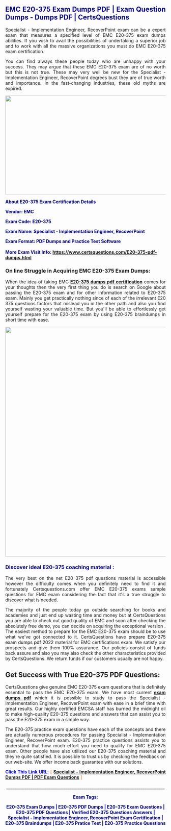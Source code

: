 <h2 style="text-align: justify;"><span style="color: #000080;">EMC E20-375 Exam Dumps PDF | Exam Question Dumps - Dumps PDF | CertsQuestions</span></h2>
<p style="text-align: justify;">Specialist - Implementation Engineer, RecoverPoint exam can be a expert exam that measures a specified level of EMC  E20-375 exam dumps abilities. If you wish to avail the possibilities of undertaking a superior job and to work with all the massive organizations you must do EMC E20-375 exam certification.</p>
<p style="text-align: justify;">You can find always these people today who are unhappy with your success. They may argue that these EMC  E20-375 exam are of no worth but this is not true. These may very well be new for the Specialist - Implementation Engineer, RecoverPoint degrees bust they are of true worth and importance. In the fast-changing industries, these old myths are expired.</p>
<p><img style="display: block; margin-left: auto; margin-right: auto;" src="https://i.imgur.com/eaP4ae9.png" width="840" height="310" /></p>
<p><span style="color: #000080;"><strong>About E20-375 Exam Certification Details</strong></span></p>
<p><span style="color: #000080;"><strong>Vendor: EMC<br /></strong></span></p>
<p><span style="color: #000080;"><strong>Exam Code: E20-375</strong></span></p>
<p><span style="color: #000080;"><strong>Exam Name: Specialist - Implementation Engineer, RecoverPoint</strong></span></p>
<p><span style="color: #000080;"><strong>Exam Format: PDF Dumps and Practice Test Software<br /><br />More Exam Visit Info: <span style="color: #ff6600;"><a href="https://www.certsquestions.com/E20-375-pdf-dumps.html">https://www.certsquestions.com/E20-375-pdf-dumps.html</a></span></strong></span></p>
<h3>On line Struggle in Acquiring EMC E20-375 Exam Dumps:</h3>
<p style="text-align: justify;">When the idea of taking EMC <a href="https://www.certsquestions.com/E20-375-pdf-dumps.html"><strong> E20-375 dumps pdf certification</strong></a> comes for your thoughts then the very first thing you do is search on Google about passing the E20-375 exam and for other information related to E20-375 exam. Mainly you get practically nothing since of each of the irrelevant E20 375 questions factors that mislead you in the other path and also you find yourself wasting your valuable time. But you'll be able to effortlessly get yourself prepare for the E20-375 exam by using E20-375 braindumps in short time with ease.</p>
<p><a href="https://www.certsquestions.com/E20-375-pdf-dumps.html"><img style="display: block; margin-left: auto; margin-right: auto;" src="https://i.imgur.com/pxhoKQ2.png" width="720" /></a></p>
<h3><span style="color: #000080;">Discover ideal  E20-375 coaching material :</span></h3>
<p style="text-align: justify;">The very best on the net E20 375 pdf questions material is accessible however the difficulty comes when you definitely need to find it and fortunately Certsquestions.com offer EMC E20-375 exams sample questions for EMC  exam considering the fact that it's a true struggle to discover what is needed.</p>
<p style="text-align: justify;">The majority of the people today go outside searching for books and academies and just end up wasting time and money but at CertsQuestions you are able to check out good quality of EMC  and soon after checking the absolutely free demo, you can decide on acquiring the exceptional version . The easiest method to prepare for the EMC E20-375 exam should be to use what we've got connected to it. CertsQuestions have <span style="color: #000000;">prepare E20-375 exam dumps pdf 2022</span> material for EMC certifications exam. We satisfy our prospects and give them 100% assurance. Our policies consist of funds back assure and also you may also check the other characteristics provided by CertsQuestions. We return funds if our customers usually are not happy.</p>
<h2>Get Success with True E20-375 PDF Questions:</h2>
<p style="text-align: justify;">CertsQuestions give genuine EMC E20-375 exam questions that is definitely essential to pass the EMC  E20-375 exam. We have most current<strong>&nbsp;<a href="https://www.certsquestions.com/">exam dumps pdf</a></strong>&nbsp;which it is possible to study to pass the Specialist - Implementation Engineer, RecoverPoint exam with ease in a brief time with great results. Our highly certified EMCSA staff has burned the midnight oil to make high-quality E20-375 questions and answers that can assist you to pass the E20-375 exam in a simple way.</p>
<p style="text-align: justify;">The E20-375 practice exam questions have each of the concepts and there are actually numerous procedures for passing Specialist - Implementation Engineer, RecoverPoint exam. E20-375 practice questions assists you to understand that how much effort you need to qualify for EMC  E20-375 exam. Other people have also utilized our E20-375 coaching material and they're quite satisfied. It is possible to trust us by checking the feedback on our web-site. We offer income back guarantee with our solutions.</p>
<p style="text-align: justify;"><span style="color: #0000ff;"><strong>Click This Link URL</strong>:</span> <span style="color: #ff6600;">[ <strong><a href="https://www.certsquestions.com/emcsa-certification.html">Specialist - Implementation Engineer, RecoverPoint Dumps PDF | PDF Exam Questions</a></strong> ]</span></p>
<p style="text-align: center;">______________________________________________________________________________</p>
<p style="text-align: center;"><span style="color: #000080;"><strong>Exam Tags:</strong></span></p>
<p style="text-align: center;"><span style="color: #000080;"><strong>E20-375 Exam Dumps | E20-375 PDF Dumps | E20-375 Exam Questions | E20-375 PDF Questions | Verified E20-375 Questions Answers | Specialist - Implementation Engineer, RecoverPoint Exam Certification | E20-375 Braindumps | E20-375 Pratice Test | E20-375 Practice Questions</strong></span></p>
